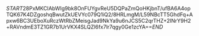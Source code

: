 $START$28PxMKCIAbWIg9bk8OnFUYgvReU5DQPaZmQoHKjbnT/ufBA6A4opTQK67K4DZgoshqBwutZkUEVYc079Q1iQ2/8HRLmgM/L59NBcTT5GhdFq+Apxw6BC3UEboXuRczWtRbZMeisgJad9NkYa9u6nJCS5C2qrTHZ+2INrY9H2+RAVndmE3TZ1GR7b1UrVKX4SLQZl6fx7lr7qgy0Ge1zcYA==$END$